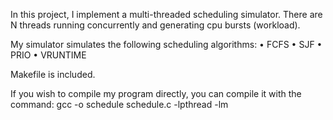 In this project, I implement a multi-threaded scheduling simulator. There are N threads running concurrently and generating cpu bursts (workload). 

My simulator simulates the following scheduling algorithms:
• FCFS
• SJF
• PRIO
• VRUNTIME

Makefile is included.

If you wish to compile my program directly, you can compile it with the command:
  gcc -o schedule schedule.c -lpthread -lm
